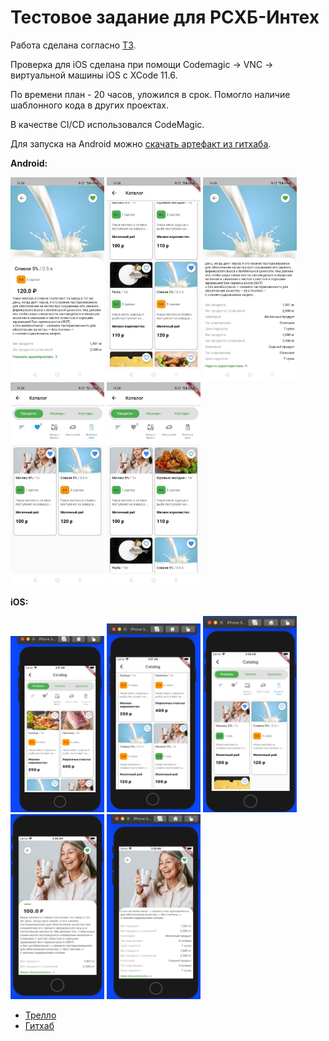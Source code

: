 # Тестовое задание для РСХБ-Интех


Работа сделана согласно [ТЗ](https://docs.google.com/document/d/1yLhaFMSEdxWThxvEqFQgYOjwxgkDHjiMnD9YFwNEg7w/edit).

Проверка для iOS сделана при помощи Codemagic -> VNC -> виртуальной машины iOS с XCode 11.6.

По времени план - 20 часов, уложился в срок. Помогло наличие шаблонного кода в других проектах.

В качестве CI/CD использовался CodeMagic.

Для запуска на Android можно [скачать артефакт из гитхаба](https://github.com/ValeriusGC/flutter_rshb_sample/releases/tag/v.0.1.0).

**Android:**

<p float="left">
    <img src="./images/android_1.jpg" alt="drawing" width="150"/>
    <img src="./images/android_2.jpg" alt="drawing" width="150"/>
    <img src="./images/android_3.jpg" alt="drawing" width="150"/>
    <img src="./images/android_4.jpg" alt="drawing" width="150"/>
    <img src="./images/android_5.jpg" alt="drawing" width="150"/>
</p>    

**iOS:**

<p float="left">
    <img src="./images/ios_1.png" alt="drawing" width="150"/>
    <img src="./images/ios_2.png" alt="drawing" width="150"/>
    <img src="./images/ios_3.png" alt="drawing" width="150"/>
    <img src="./images/ios_4.png" alt="drawing" width="150"/>
    <img src="./images/ios_5.png" alt="drawing" width="150"/>
</p>    



- [Трелло](https://trello.com/b/tERK8BLB/%D1%80%D1%81%D1%85%D0%B1-%D1%82%D0%B5%D1%81%D1%82%D0%BE%D0%B2%D0%BE%D0%B5-%D0%B7%D0%B0%D0%B4%D0%B0%D0%BD%D0%B8%D0%B5)
- [Гитхаб](https://github.com/ValeriusGC/flutter_rshb_sample)

